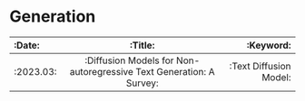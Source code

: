 # Generation

|:**Date**:|:**Title**:|:**Keyword**:|
| :----------- | :------------: | ------------: |
|:2023.03:|:Diffusion Models for Non-autoregressive Text Generation: A Survey:|:Text Diffusion Model:|

